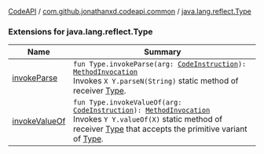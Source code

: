 [CodeAPI](../../index.md) / [com.github.jonathanxd.codeapi.common](../index.md) / [java.lang.reflect.Type](.)

### Extensions for java.lang.reflect.Type

| Name | Summary |
|---|---|
| [invokeParse](invoke-parse.md) | `fun Type.invokeParse(arg: `[`CodeInstruction`](../../com.github.jonathanxd.codeapi/-code-instruction.md)`): `[`MethodInvocation`](../../com.github.jonathanxd.codeapi.base/-method-invocation/index.md)<br>Invokes `X Y.parseN(String)` static method of receiver [Type](#). |
| [invokeValueOf](invoke-value-of.md) | `fun Type.invokeValueOf(arg: `[`CodeInstruction`](../../com.github.jonathanxd.codeapi/-code-instruction.md)`): `[`MethodInvocation`](../../com.github.jonathanxd.codeapi.base/-method-invocation/index.md)<br>Invokes `Y Y.valueOf(X)` static method of receiver [Type](#) that accepts the primitive variant of [Type](#). |
